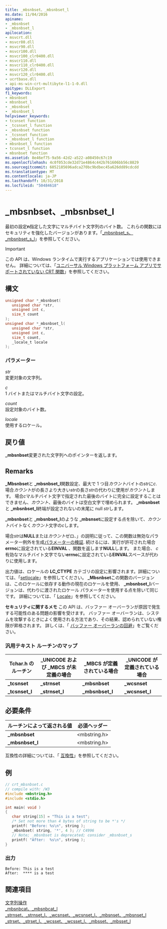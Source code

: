 ```yaml
---
title: _mbsnbset、_mbsnbset_l
ms.date: 11/04/2016
apiname:
- _mbsnbset
- _mbsnbset_l
apilocation:
- msvcrt.dll
- msvcr80.dll
- msvcr90.dll
- msvcr100.dll
- msvcr100_clr0400.dll
- msvcr110.dll
- msvcr110_clr0400.dll
- msvcr120.dll
- msvcr120_clr0400.dll
- ucrtbase.dll
- api-ms-win-crt-multibyte-l1-1-0.dll
apitype: DLLExport
f1_keywords:
- mbsnbset
- mbsnbset_l
- _mbsnbset
- _mbsnbset_l
helpviewer_keywords:
- tcsnset function
- _tcsnset_l function
- _mbsnbset function
- _tcsnset function
- _mbsnbset_l function
- mbsnbset_l function
- tcsnset_l function
- mbsnbset function
ms.assetid: 8e46ef75-9a56-42d2-a522-a08450c67c19
ms.openlocfilehash: 4c0f053cde32d71e4864c442b761606bb56c8829
ms.sourcegitcommit: 6052185696adca270bc9bdbec45a626dd89cdcdd
ms.translationtype: MT
ms.contentlocale: ja-JP
ms.lasthandoff: 10/31/2018
ms.locfileid: "50484618"
---
```

# <a name="mbsnbset-mbsnbsetl"></a>_mbsnbset、_mbsnbset_l

最初の設定**n**指定した文字にマルチバイト文字列のバイト数。 これらの関数にはセキュリティを強化したバージョンがあります。「[_mbsnbset_s、_mbsnbset_s_l](mbsnbset-s-mbsnbset-s-l.md)」を参照してください。

> [!IMPORTANT]
> この API は、Windows ランタイムで実行するアプリケーションでは使用できません。 詳細については、「[ユニバーサル Windows プラットフォーム アプリでサポートされていない CRT 関数](../../cppcx/crt-functions-not-supported-in-universal-windows-platform-apps.md)」を参照してください。

## <a name="syntax"></a>構文

```C
unsigned char *_mbsnbset(
   unsigned char *str,
   unsigned int c,
   size_t count
);
unsigned char *_mbsnbset_l(
   unsigned char *str,
   unsigned int c,
   size_t count,
   _locale_t locale
);
```

### <a name="parameters"></a>パラメーター

*str*<br/>
変更対象の文字列。

*c*<br/>
1 バイトまたはマルチバイト文字の設定。

*count*<br/>
設定対象のバイト数。

*locale*<br/>
使用するロケール。

## <a name="return-value"></a>戻り値

**_mbsnbset**変更された文字列へのポインターを返します。

## <a name="remarks"></a>Remarks

**_Mbsnbset**と **_mbsnbset_l**関数設定、最大で 1 つ目*カウント*バイトの*str*に*c*. 場合*カウント*がの長さより大きい*str*の長さ*str*の代わりに使用が*カウント*します。 場合*c*マルチバイト文字で指定された最後のバイトに完全に設定することはできません、*カウント*、最後のバイトは空白文字で埋められます。 **_mbsnbset**と **_mbsnbset_l**終端が設定されないの末尾に null *str*します。

**_mbsnbset**と **_mbsnbset_l**のような **_mbsnset**に設定する点を除いて、*カウント*バイトなく*カウント*文字の*c*します。

場合*str*は**NULL**または*カウント*ゼロ、」の説明に従って、この関数は無効なパラメーター例外を生成[パラメーターの検証](../../c-runtime-library/parameter-validation.md). 続けるには、実行が許可された場合**errno**に設定されている**EINVAL** 、関数を返します**NULL**します。 また場合、 *c*有効なマルチバイト文字でない**errno**に設定されている**EINVAL**スペースが代わりに使用します。

出力値は、ロケールの **LC_CTYPE** カテゴリの設定に影響されます。詳細については、「[setlocale](setlocale-wsetlocale.md)」を参照してください。 **_Mbsnbset**この関数のバージョンは、このロケールに依存する動作の現在のロケールを使用、 **_mbsnbset_l**バージョンは、代わりに渡されたロケール パラメーターを使用する点を除いて同じです。 詳細については、「 [Locale](../../c-runtime-library/locale.md)」を参照してください。

**セキュリティに関するメモ** この API は、バッファー オーバーランが原因で発生する可能性のある問題の影響を受けます。 バッファー オーバーランは、システムを攻撃するときによく使用される方法であり、その結果、認められていない権限が昇格されます。 詳しくは、「 [バッファー オーバーランの回避](/windows/desktop/SecBP/avoiding-buffer-overruns)」をご覧ください。

### <a name="generic-text-routine-mappings"></a>汎用テキスト ルーチンのマップ

|Tchar.h のルーチン|_UNICODE および _MBCS が未定義の場合|_MBCS が定義されている場合|_UNICODE が定義されている場合|
|---------------------|--------------------------------------|--------------------|-----------------------|
|**_tcsnset**|**_strnset**|**_mbsnbset**|**_wcsnset**|
|**_tcsnset_l**|**_strnset_l**|**_mbsnbset_l**|**_wcsnset_l**|

## <a name="requirements"></a>必要条件

|ルーチンによって返される値|必須ヘッダー|
|-------------|---------------------|
|**_mbsnbset**|\<mbstring.h>|
|**_mbsnbset_l**|\<mbstring.h>|

互換性の詳細については、「 [互換性](../../c-runtime-library/compatibility.md)」を参照してください。

## <a name="example"></a>例

```C
// crt_mbsnbset.c
// compile with: /W3
#include <mbstring.h>
#include <stdio.h>

int main( void )
{
   char string[15] = "This is a test";
   /* Set not more than 4 bytes of string to be *'s */
   printf( "Before: %s\n", string );
   _mbsnbset( string, '*', 4 ); // C4996
   // Note; _mbsnbset is deprecated; consider _mbsnbset_s
   printf( "After:  %s\n", string );
}
```

### <a name="output"></a>出力

```Output
Before: This is a test
After:  **** is a test
```

## <a name="see-also"></a>関連項目

[文字列操作](../../c-runtime-library/string-manipulation-crt.md)<br/>
[_mbsnbcat、_mbsnbcat_l](mbsnbcat-mbsnbcat-l.md)<br/>
[_strnset、_strnset_l、_wcsnset、_wcsnset_l、_mbsnset、_mbsnset_l](strnset-strnset-l-wcsnset-wcsnset-l-mbsnset-mbsnset-l.md)<br/>
[_strset、_strset_l、_wcsset、_wcsset_l、_mbsset、_mbsset_l](strset-strset-l-wcsset-wcsset-l-mbsset-mbsset-l.md)<br/>
